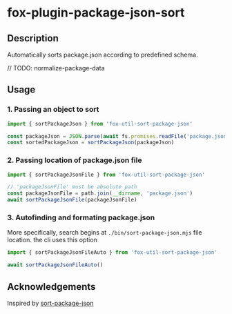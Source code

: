 # fox-plugin-package-json-sort

## Description

Automatically sorts package.json according to predefined schema.

// TODO: normalize-package-data

## Usage

### 1. Passing an object to sort

```js
import { sortPackageJson } from 'fox-util-sort-package-json'

const packageJson = JSON.parse(await fs.promises.readFile('package.json'))
const sortedPackageJson = sortPackageJson(packageJson)
```

### 2. Passing location of package.json file

```js
import { sortPackageJsonFile } from 'fox-util-sort-package-json'

// 'packageJsonFile' must be absolute path
const packageJsonFile = path.join(__dirname, 'package.json')
await sortPackageJsonFile(packageJsonFile)
```

### 3. Autofinding and formating package.json

More specifically, search begins at `./bin/sort-package-json.mjs` file location. the cli uses this option

```js
import { sortPackageJsonFileAuto } from 'fox-util-sort-package-json'

await sortPackageJsonFileAuto()
```

## Acknowledgements

Inspired by [sort-package-json](https://github.com/keithamus/sort-package-json)
